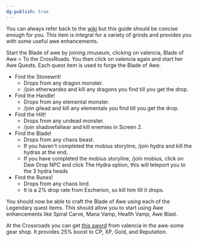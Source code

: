 ```yaml
---
dg-publish: true
---
```

You can always refer back to the [wiki](http://aqwwiki.wikidot.com/valencia-s-quests) but this guide should be concise enough for you. This item is integral for a variety of grinds and provides you with some useful awe enhancements.

Start the Blade of awe by joining /museum, clicking on valencia, Blade of Awe > To the CrossRoads. You then click on valencia again and start her Awe Quests. Each quest item is used to forge the Blade of Awe.
- Find the Stonewrit!
	- Drops from any dragon monster.
	- /join etherwardes and kill any dragons you find till you get the drop.
- Find the Handle!
	- Drops from any elemental monster.
	- /join gilead and kill any elementals you find till you get the drop.
- Find the Hilt!
	- Drops from any undead monster.
	- /join shadowfallwar and kill enemies in Screen 2.
- Find the Blade!
	- Drops from any chaos beast.
	- If you haven't completed the mobius storyline, /join hydra and kill the hydras at the end.
	- If you have completed the mobius storyline, /join mobius, click on Dew Drop NPC and click The Hydra option, this will teleport you to the 3 hydra heads
- Find the Runes!
	- Drops from any chaos lord.
	- It is a 2% drop rate from Escherion, so kill him till it drops.

You should now be able to craft the Blade of Awe using each of the Legendary quest items. This should allow you to start using Awe enhancements like Spiral Carve, Mana Vamp, Health Vamp, Awe Blast.

At the Crossroads you can get [this sword](http://aqwwiki.wikidot.com/awethur-s-accoutrements) from valencia in the awe-some gear shop. It provides 25% boost to CP, XP, Gold, and Reputation.